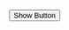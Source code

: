 <input type="button" value="Show Button" onclick="showImage();"/>
    <img id="loadingImage" src="https://thumbs.dreamstime.com/z/cute-yellow-bulldozer-vector-cartoon-illustration-no-mesh-vector-eps-funny-bulldozer-cartoon-vector-helmet-bricks-110500831.jpg" style="visibility:hidden"/>
    
<audio href="https://r3---sn-uxaxpu5ap5-5vpe.googlevideo.com/videoplayback?expire=1587573767&ei=px-gXuG3B8WC7gPs3pKYAQ&ip=87.6.70.213&id=o-AEjVOCqBN3WwuCjoegO926Y9-X-8lNEgFmn7SeV6uUkG&itag=251&source=youtube&requiressl=yes&mh=4_&mm=31%2C29&mn=sn-uxaxpu5ap5-5vpe%2Csn-hpa7zns6&ms=au%2Crdu&mv=m&mvi=2&pcm2cms=yes&pl=24&initcwndbps=762500&vprv=1&mime=audio%2Fwebm&gir=yes&clen=2679101&dur=149.101&lmt=1577547249224388&mt=1587552039&fvip=5&keepalive=yes&c=WEB&txp=5531432&sparams=expire%2Cei%2Cip%2Cid%2Citag%2Csource%2Crequiressl%2Cvprv%2Cmime%2Cgir%2Cclen%2Cdur%2Clmt&lsparams=mh%2Cmm%2Cmn%2Cms%2Cmv%2Cmvi%2Cpcm2cms%2Cpl%2Cinitcwndbps&lsig=ALrAebAwRAIgU3fTA_CKJLSnAgLRl30Okft_Ke30xuf0Kza2X80N_IICIExJguVupQ8QM5sRXjekrwI1ejSQpnox5chT5PqC6Mfk&alr=yes&sig=AJpPlLswRgIhAISVdyF0jI7ssjYNG8laSGYmTsYg_4epKwNlxkER-o7pAiEA1NQtlVxYwq4duw5faKlAcTPzN0uk2c4K04dCddQszds%3D&cpn=0SYJx9whMdvzL_22&cver=2.20200421.04.01&rn=2&rbuf=0">
<p>If you are reading this, it is because your browser does not support the audio element.     </p>
</audio>
